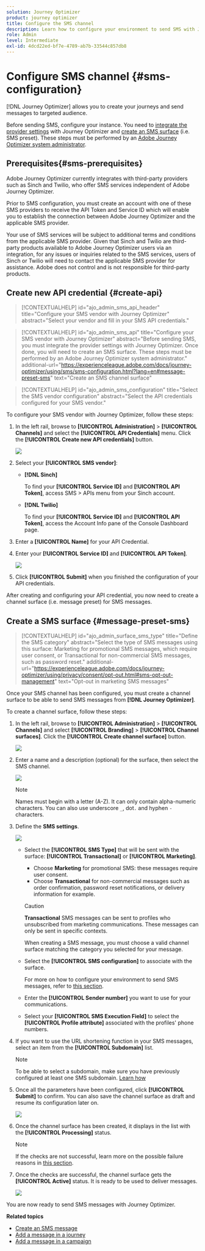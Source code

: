 ```yaml
---
solution: Journey Optimizer
product: journey optimizer
title: Configure the SMS channel
description: Learn how to configure your environment to send SMS with Journey Optimizer
role: Admin
level: Intermediate
exl-id: 4dcd22ed-bf7e-4789-ab7b-33544c857db8
---
```

# Configure SMS channel {#sms-configuration}

[!DNL Journey Optimizer] allows you to create your journeys and send messages to targeted audience. 

Before sending SMS, configure your instance. You need to [integrate the provider settings](#create-api) with Journey Optimizer and [create an SMS surface](#message-preset-sms) (i.e. SMS preset). These steps must be performed by an [Adobe Journey Optimizer system administrator](../start/path/administrator.md).

## Prerequisites{#sms-prerequisites}

Adobe Journey Optimizer currently integrates with third-party providers such as Sinch and Twilio, who offer SMS services independent of Adobe Journey Optimizer.  

Prior to SMS configuration, you must create an account with one of these SMS providers to receive the API Token and Service ID which will enable you to establish the connection between Adobe Journey Optimizer and the applicable SMS provider. 

Your use of SMS services will be subject to additional terms and conditions from the applicable SMS provider. Given that Sinch and Twilio are third-party products available to Adobe Journey Optimizer users via an integration, for any issues or inquiries related to the SMS services, users of Sinch or Twilio will need to contact the applicable SMS provider for assistance. Adobe does not control and is not responsible for third-party products.


## Create new API credential {#create-api}

>[!CONTEXTUALHELP]
>id="ajo_admin_sms_api_header"
>title="Configure your SMS vendor with Journey Optimizer"
>abstract="Select your vendor and fill in your SMS API credentials."

>[!CONTEXTUALHELP]
>id="ajo_admin_sms_api"
>title="Configure your SMS vendor with Journey Optimizer"
>abstract="Before sending SMS, you must integrate the provider settings with Journey Optimizer. Once done, you will need to create an SMS surface. These steps must be performed by an Adobe Journey Optimizer system administrator."
>additional-url="https://experienceleague.adobe.com/docs/journey-optimizer/using/sms/sms-configuration.html?lang=en#message-preset-sms" text="Create an SMS channel surface"

>[!CONTEXTUALHELP]
>id="ajo_admin_sms_configuration"
>title="Select the SMS vendor configuration"
>abstract="Select the API credentials configured for your SMS vendor."

To configure your SMS vendor with Journey Optimizer, follow these steps:

1. In the left rail, browse to **[!UICONTROL Administration]** > **[!UICONTROL Channels]** and select the **[!UICONTROL API Credentials]** menu. Click the **[!UICONTROL Create new API credentials]** button.

    ![](assets/sms_6.png)

1. Select your **[!UICONTROL SMS vendor]**:

    * **[!DNL Sinch]**

        To find your **[!UICONTROL Service ID]** and **[!UICONTROL API Token]**, access SMS > APIs menu from your Sinch account.

    * **[!DNL Twilio]**

        To find your **[!UICONTROL Service ID]** and **[!UICONTROL API Token]**, access the Account Info pane of the Console Dashboard page.


1. Enter a **[!UICONTROL Name]** for your API Credential.

1. Enter your **[!UICONTROL Service ID]** and **[!UICONTROL API Token]**.

    ![](assets/sms_7.png)

1. Click **[!UICONTROL Submit]** when you finished the configuration of your API credentials.

After creating and configuring your API credential, you now need to create a channel surface (i.e. message preset) for SMS messages.

## Create a SMS surface {#message-preset-sms}

>[!CONTEXTUALHELP]
>id="ajo_admin_surface_sms_type"
>title="Define the SMS category"
>abstract="Select the type of SMS messages using this surface: Marketing for promotional SMS messages, which require user consent, or Transactional for non-commercial SMS messages, such as password reset."
>additional-url="https://experienceleague.adobe.com/docs/journey-optimizer/using/privacy/consent/opt-out.html#sms-opt-out-management" text="Opt-out in marketing SMS messages"

Once your SMS channel has been configured, you must create a channel surface to be able to send SMS messages from **[!DNL Journey Optimizer]**.

To create a channel surface, follow these steps:

1. In the left rail, browse to **[!UICONTROL Administration]** > **[!UICONTROL Channels]** and select **[!UICONTROL Branding]** > **[!UICONTROL Channel surfaces]**. Click the **[!UICONTROL Create channel surface]** button.

    ![](assets/preset-create.png)

1. Enter a name and a description (optional) for the surface, then select the SMS channel.

    ![](assets/sms_preset.png)

    >[!NOTE]
    >
    > Names must begin with a letter (A-Z). It can only contain alpha-numeric characters. You can also use underscore `_`, dot`.` and hyphen `-` characters.

1. Define the **SMS settings**.

     ![](assets/preset-sms.png)

    * Select the **[!UICONTROL SMS Type]** that will be sent with the surface: **[!UICONTROL Transactional]** or **[!UICONTROL Marketing]**.

        * Choose **Marketing** for promotional SMS: these messages require user consent.
        * Choose **Transactional** for non-commercial messages such as order confirmation, password reset notifications, or delivery information for example.

        >[!CAUTION]
        >
        >**Transactional** SMS messages can be sent to profiles who unsubscribed from marketing communications. These messages can only be sent in specific contexts.

        When creating a SMS message, you must choose a valid channel surface matching the category you selected for your message.
    
    * Select the **[!UICONTROL SMS configuration]** to associate with the surface.
        
      For more on how to configure your environment to send SMS messages, refer to [this section](#create-api).

    * Enter the **[!UICONTROL Sender number]** ​you want to use for your communications.

    * Select your **[!UICONTROL SMS Execution Field]** to select the **[!UICONTROL Profile attribute]** associated with the profiles' phone numbers.

1. If you want to use the URL shortening function in your SMS messages, select an item from the **[!UICONTROL Subdomain]** list.

    >[!NOTE]
    >
    >To be able to select a subdomain, make sure you have previously configured at least one SMS subdomain. [Learn how](sms-subdomains.md)

1. Once all the parameters have been configured, click **[!UICONTROL Submit]** to confirm. You can also save the channel surface as draft and resume its configuration later on.

    ![](assets/sms_preset_2.png)

1. Once the channel surface has been created, it displays in the list with the **[!UICONTROL Processing]** status.

    >[!NOTE]
    >
    >If the checks are not successful, learn more on the possible failure reasons in [this section](#monitor-channel-surfaces).  

1. Once the checks are successful, the channel surface gets the **[!UICONTROL Active]** status. It is ready to be used to deliver messages.

    ![](assets/preset-active.png)

You are now ready to send SMS messages with Journey Optimizer.

**Related topics**

* [Create an SMS message](create-sms.md)
* [Add a message in a journey](../building-journeys/journeys-message.md)
* [Add a message in a campaign](../campaigns/create-campaign.md)

